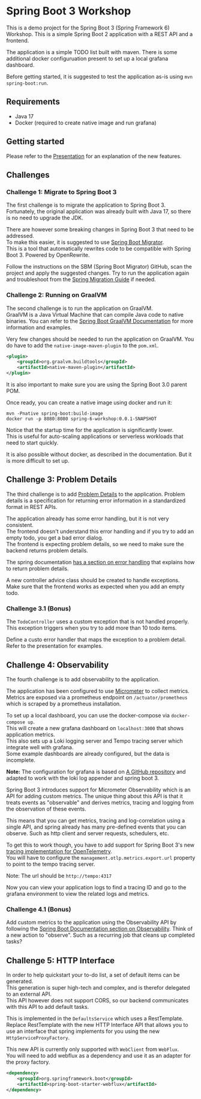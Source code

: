 Spring Boot 3 Workshop
=================

This is a demo project for the Spring Boot 3 (Spring Framework 6) Workshop.
This is a simple Spring Boot 2 application with a REST API and a frontend.

The application is a simple TODO list built with maven.
There is some additional docker configuruation present to set up a local grafana dashboard.

Before getting started, it is suggested to test the application as-is using `mvn spring-boot:run`.

## Requirements
- Java 17
- Docker (required to create native image and run grafana)

## Getting started
Please refer to the [Presentation](https://chilit-nl.github.io/reveal.js/2022.jfall.spring-6/) for an explanation of the new features.

## Challenges

### Challenge 1: Migrate to Spring Boot 3
The first challenge is to migrate the application to Spring Boot 3.  
Fortunately, the original application was already built with Java 17, so there is no need to upgrade the JDK.

There are however some breaking changes in Spring Boot 3 that need to be addressed.  
To make this easier, it is suggested to use [Spring Boot Migrator](https://github.com/spring-projects-experimental/spring-boot-migrator).  
This is a tool that automatically rewrites code to be compatible with Spring Boot 3. Powered by OpenRewrite.

Follow the instructions on the SBM (Spring Boot Migrator) GitHub, scan the project and apply the suggested changes.
Try to run the application again and troubleshoot from the [Spring Migration Guide](https://github.com/spring-projects/spring-boot/wiki/Spring-Boot-3.0-Migration-Guide) if needed.

### Challenge 2: Running on GraalVM
The second challenge is to run the application on GraalVM.  
GraalVM is a Java Virtual Machine that can compile Java code to native binaries.
You can refer to the [Spring Boot GraalVM Documentation](https://docs.spring.io/spring-boot/docs/current/reference/htmlsingle/#native-image) for more information and examples.

Very few changes should be needed to run the application on GraalVM.
You do have to add the `native-image-maven-plugin` to the `pom.xml`.
```xml
<plugin>
    <groupId>org.graalvm.buildtools</groupId>
    <artifactId>native-maven-plugin</artifactId>
</plugin>
```
It is also important to make sure you are using the Spring Boot 3.0 parent POM.

Once ready, you can create a native image using docker and run it:
```shell
mvn -Pnative spring-boot:build-image
docker run -p 8080:8080 spring-6-workshop:0.0.1-SNAPSHOT
```
Notice that the startup time for the application is significantly lower.  
This is useful for auto-scaling applications or serverless workloads that need to start quickly.

It is also possible without docker, as described in the documentation. But it is more difficult to set up.

## Challenge 3: Problem Details
The third challenge is to add [Problem Details](https://datatracker.ietf.org/doc/html/rfc7807) to the application.
Problem details is a specification for returning error information in a standardized format in REST APIs.

The application already has some error handling, but it is not very consistent.  
The frontend doesn't understand this error handling and if you try to add an empty todo, you get a bad error dialog.  
The frontend is expecting problem details, so we need to make sure the backend returns problem details.

The spring documentation [has a section on error handling](https://docs.spring.io/spring-framework/docs/6.0.7/reference/html/web.html#mvc-ann-rest-exceptions)
that explains how to return problem details.

A new controller advice class should be created to handle exceptions.  
Make sure that the frontend works as expected when you add an empty todo.

### Challenge 3.1 (Bonus)
The `TodoController` uses a custom exception that is not handled properly.
This exception triggers when you try to add more than 10 todo items.

Define a custo error handler that maps the exception to a problem detail. Refer to the presentation for examples.

## Challenge 4: Observability
The fourth challenge is to add observability to the application.

The application has been configured to use [Micrometer](https://micrometer.io/) to collect metrics.
Metrics are exposed via a prometheus endpoint on `/actuator/prometheus` which is scraped by a prometheus installation.

To set up a local dashboard, you can use the docker-compose via `docker-compose up`.  
This will create a new grafana dashboard on `localhost:3000` that shows application metrics.  
This also sets up a Loki logging server and Tempo tracing server which integrate well with grafana.  
Some example dashboards are already configured, but the data is incomplete.

**Note:** The configuration for grafana is based on [A GitHub repository](https://github.com/blueswen/spring-boot-observability)
and adapted to work with the loki log appender and spring boot 3.

Spring Boot 3 introduces support for Micrometer Observability which is an API for adding custom metrics.
The unique thing about this API is that it treats events as "observable" and derives metrics, tracing and logging from
the observation of these events.

This means that you can get metrics, tracing and log-correlation using a single API, and spring already has
many pre-defined events that you can observe. Such as http client and server requests, schedulers, etc.

To get this to work though, you have to add support for Spring Boot 3's new 
[tracing implementation for OpenTelemetry](https://docs.spring.io/spring-boot/docs/current/reference/html/actuator.html#actuator.metrics.export.otlp).  
You will have to configure the `management.otlp.metrics.export.url` property to point to the tempo tracing server.

Note: The url should be `http://tempo:4317`

Now you can view your application logs to find a tracing ID and go to the grafana environment to view the related logs and metrics.

### Challenge 4.1 (Bonus)

Add custom metrics to the application using the Observability API by following the [Spring Boot Documentation section on Observability](https://docs.spring.io/spring-boot/docs/current/reference/htmlsingle/#actuator.observability).
Think of a new action to "observe". Such as a recurring job that cleans up completed tasks?

## Challenge 5: HTTP Interface

In order to help quickstart your to-do list, a set of default items can be generated.  
This generation is super high-tech and complex, and is therefor delegated to an external API.  
This API however does not support CORS, so our backend communicates with this API to add default tasks.

This is implemented in the `DefaultsService` which uses a RestTemplate.  
Replace RestTemplate with the new HTTP Interface API that allows you to use an interface that spring
implements for you using the new `HttpServiceProxyFactory`.

This new API is currently only supported with `WebClient` from `WebFlux`.  
You will need to add webflux as a dependency and use it as an adapter for the proxy factory.

```xml
<dependency>
    <groupId>org.springframework.boot</groupId>
    <artifactId>spring-boot-starter-webflux</artifactId>
</dependency>
```

